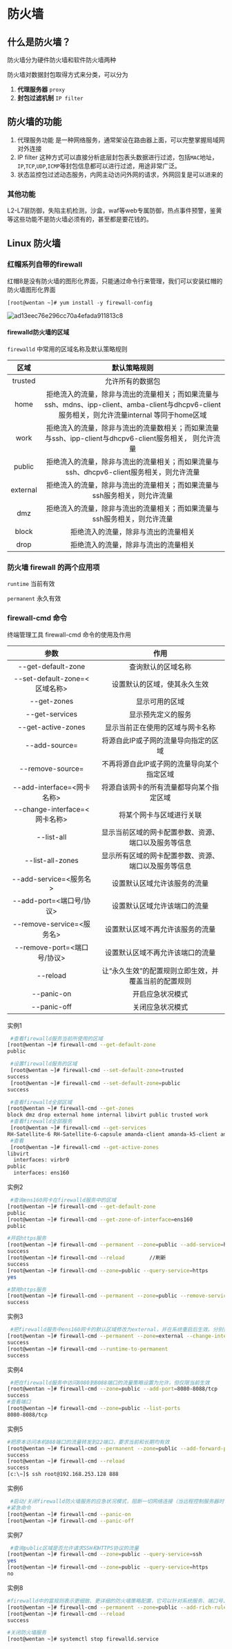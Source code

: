 <div style='display: none'>
  Date: 2022-01-15 22:42:21
  LastEditors: gyg
  LastEditTime: 2022-01-17 11:41:29
  FilePath: \test\1_14@防火墙.mm.md
</div>

# 防火墙

## 什么是防火墙？

防火墙分为硬件防火墙和软件防火墙两种

防火墙对数据封包取得方式来分类，可以分为

1. **代理服务器** `proxy`
2. **封包过滤机制** `IP filter`

## 防火墙的功能

1. 代理服务功能 是一种网络服务，通常架设在路由器上面，可以完整掌握局域网对外连接
2. IP filter 这种方式可以直接分析底层封包表头数据进行过滤，包括`MAC`地址，`IP`,`TCP`,`UDP`,`ICMP`等封包信息都可以进行过滤，用途非常广泛。
3. 状态监控包过滤动态服务，内网主动访问外网的请求，外网回复是可以进来的

### 其他功能

L2-L7层防御，失陷主机检测，沙盒，waf等web专属防御，热点事件预警，鉴黄等这些功能不是防火墙必须有的，甚至都是要花钱的。

## Linux 防火墙

### 红帽系列自带的firewall

红帽8是没有防火墙的图形化界面，只能通过命令行来管理，我们可以安装红帽的防火墙图形化界面

`[root@wentan ~]# yum install -y firewall-config`

![ad13eec76e296cc70a4efada911813c8](https://s2.loli.net/2022/01/17/Ay1GYF8QSzOVuqf.png)

#### firewalld防火墙的区域

`firewalld` 中常用的区域名称及默认策略规则

|   区域   |                                                                  默认策略规则                                                                  |
| :------: | :--------------------------------------------------------------------------------------------------------------------------------------------: |
| trusted  |                                                                允许所有的数据包                                                                |
|   home   | 拒绝流入的流量，除非与流出的流量相关；而如果流量与ssh、mdns、ipp-client、amba-client与dhcpv6-client服务相关，则允许流量internal	等同于home区域 |
|   work   |                    拒绝流入的流量，除非与流出的流量数相关；而如果流量与ssh、ipp-client与dhcpv6-client服务相关， 则允许流量                     |
|  public  |                            拒绝流入的流量，除非与流出的流量相关；而如果流量与ssh、dhcpv6-client服务相关，则允许流量                            |
| external |                                   拒绝流入的流量，除非与流出的流量相关；而如果流量与ssh服务相关，则允许流量                                    |
|   dmz    |                                   拒绝流入的流量，除非与流出的流量相关；而如果流量与ssh服务相关，则允许流量                                    |
|  block   |                                                      拒绝流入的流量，除非与流出的流量相关                                                      |
|   drop   |                                                      拒绝流入的流量，除非与流出的流量相关                                                      |

### 防火墙 firewall 的两个应用项

`runtime` 当前有效

`permanent` 永久有效

### firewall-cmd 命令

终端管理工具 firewall-cmd 命令的使用及作用

参数	|作用
:-: | :-:
--get-default-zone|	查询默认的区域名称
--set-default-zone=<区域名称>|	设置默认的区域，使其永久生效
--get-zones	|显示可用的区域
--get-services|	显示预先定义的服务
--get-active-zones|	显示当前正在使用的区域与网卡名称
--add-source=	|将源自此IP或子网的流量导向指定的区域
--remove-source=|	不再将源自此IP或子网的流量导向某个指定区域
--add-interface=<网卡名称>|	将源自该网卡的所有流量都导向某个指定区域
--change-interface=<网卡名称>|	将某个网卡与区域进行关联
--list-all	|显示当前区域的网卡配置参数、资源、端口以及服务等信息
--list-all-zones|	显示所有区域的网卡配置参数、资源、端口以及服务等信息
--add-service=<服务名>|	设置默认区域允许该服务的流量
--add-port=<端口号/协议>|	设置默认区域允许该端口的流量
--remove-service=<服务名>|	设置默认区域不再允许该服务的流量
--remove-port=<端口号/协议>|	设置默认区域不再允许该端口的流量
--reload	|让“永久生效”的配置规则立即生效，并覆盖当前的配置规则
--panic-on|	开启应急状况模式
--panic-off|	关闭应急状况模式

实例1

```bash
 #查看firewalld服务当前所使用的区域
[root@wentan ~]# firewall-cmd --get-default-zone 
public

 #设置firewalld服务的区域
 [root@wentan ~]# firewall-cmd --set-default-zone=trusted 
success
 [root@wentan ~]# firewall-cmd --set-default-zone=public
success

 #查看firewalld全部区域
[root@wentan ~]# firewall-cmd --get-zones
block dmz drop external home internal libvirt public trusted work
 #查看firewalld全部服务
 [root@wentan ~]# firewall-cmd --get-services 
RH-Satellite-6 RH-Satellite-6-capsule amanda-client amanda-k5-client amqp amqps apcupsd audit bacula bacula-client bb bgp bitcoin bitcoin-rpc bitcoin-testnet bitcoin-testnet-rpc bittorrent-lsd ceph ceph-mon cfengine cockpit collectd condor-collector ctdb dhcp dhcpv6 dhcpv6-client distcc dns dns-over-tls docker-registry docker-swarm dropbox-lansync elasticsearch etcd-client etcd-server finger foreman foreman-proxy freeipa-4 freeipa-ldap freeipa-ldaps freeipa-replication freeipa-trust ftp galera ganglia-client ganglia-master git grafana gre high-availability http https imap imaps ipp ipp-client ipsec irc ircs iscsi-target isns jenkins kadmin kdeconnect kerberos kibana klogin kpasswd kprop kshell kube-apiserver ldap ldaps libvirt libvirt-tls lightning-network llmnr managesieve matrix mdns memcache minidlna mongodb mosh mountd mqtt mqtt-tls ms-wbt mssql murmur mysql nbd nfs nfs3 nmea-0183 nrpe ntp nut openvpn ovirt-imageio ovirt-storageconsole ovirt-vmconsole plex pmcd pmproxy pmwebapi pmwebapis pop3 pop3s postgresql privoxy prometheus proxy-dhcp ptp pulseaudio puppetmaster quassel radius rdp redis redis-sentinel rpc-bind rquotad rsh rsyncd rtsp salt-master samba samba-client samba-dc sane sip sips slp smtp smtp-submission smtps snmp snmptrap spideroak-lansync spotify-sync squid ssdp ssh steam-streaming svdrp svn syncthing syncthing-gui synergy syslog syslog-tls telnet tentacle tftp tftp-client tile38 tinc tor-socks transmission-client upnp-client vdsm vnc-server wbem-http wbem-https wsman wsmans xdmcp xmpp-bosh xmpp-client xmpp-local xmpp-server zabbix-agent zabbix-server
 #查看
 [root@wentan ~]# firewall-cmd --get-active-zones 
libvirt
  interfaces: virbr0
public
  interfaces: ens160
```

实例2

```bash
 #查询ens160网卡在firewalld服务中的区域
[root@wentan ~]# firewall-cmd --get-default-zone 
public
[root@wentan ~]# firewall-cmd --get-zone-of-interface=ens160
public

#开启https服务
[root@wentan ~]# firewall-cmd --permanent --zone=public --add-service=https
success
[root@wentan ~]# firewall-cmd --reload        //刷新
success
[root@wentan ~]# firewall-cmd --zone=public --query-service=https 
yes

#禁用https服务
[root@wentan ~]# firewall-cmd --permanent --zone=public --remove-service=https
success
```

实例3

```bash
 #把firewalld服务中ens160网卡的默认区域修改为external，并在系统重启后生效。分别查看当前与永久模式下的区域名称
[root@wentan ~]# firewall-cmd --permanent --zone=external --change-interface=ens160The interface is under control of NetworkManager, setting zone to 'external'.
success
[root@wentan ~]# firewall-cmd --runtime-to-permanent
success
```

实例4

```bash
 #把在firewalld服务中访问8080到8088端口的流量策略设置为允许，但仅限当前生效
[root@wentan ~]# firewall-cmd --zone=public --add-port=8080-8088/tcp
success
#查看端口
[root@wentan ~]# firewall-cmd --zone=public --list-ports 
8080-8088/tcp
```

实例5

```bash
#把原本访问本机888端口的流量转发到22端口，要求当前和长期均有效
[root@wentan ~]# firewall-cmd --permanent --zone=public --add-forward-port=port=888:proto=tcp:toport=22:toaddr=192.168.253.128
success
[root@wentan ~]# firewall-cmd --reload 
success
[c:\~]$ ssh root@192.168.253.128 888
```

实例6

```bash
 #启动/关闭firewalld防火墙服务的应急状况模式，阻断一切网络连接（当远程控制服务器时请慎用）
#紧急命令
[root@wentan ~]# firewall-cmd --panic-on
[root@wentan ~]# firewall-cmd --panic-off
```

实例7

```bash
 #查询public区域是否允许请求SSH和HTTPS协议的流量
[root@wentan ~]# firewall-cmd --zone=public --query-service=ssh
yes
[root@wentan ~]# firewall-cmd --zone=public --query-service=https 
no
```

实例8

```bash
#firewalld中的富规则表示更细致、更详细的防火墙策略配置，它可以针对系统服务、端口号、源地址和目标地址等诸多信息进行更有针对性的策略配置。它的优先级在所有的防火墙策略中也是最高的。比如，我们可以在firewalld服务中配置一条规则，使其拒绝192.168.91.0/24网段的所有用户访问本机的ssh服务（22端口）
[root@wentan ~]# firewall-cmd --permanent --zone=public --add-rich-rule="rule \family="ipv4" \source address="192.168.253.0/24" \service name="ssh" \reject"
[root@wentan ~]# firewall-cmd --reload 
success

#关闭防火墙服务
[root@wentan ~]# systemctl stop firewalld.service
```